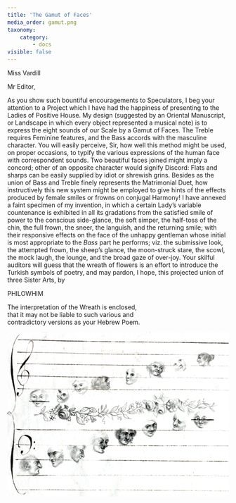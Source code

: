 ```yaml
---
title: 'The Gamut of Faces'
media_order: gamut.png
taxonomy:
    category:
        - docs
visible: false
---
```


<div class="author">Miss Vardill</div>

Mr Editor,

As you show such bountiful encouragements to Speculators, I beg your attention to a Project which I have had the happiness of presenting to the Ladies of Positive House. My design (suggested by an Oriental Manuscript, or Landscape in which every object represented a musical note) is to express the eight sounds of our Scale by a Gamut of Faces. The Treble requires Feminine features, and the Bass accords with the masculine character. You will easily perceive, Sir, how well this method might be used, on proper occasions, to typify the various expressions of the human face with correspondent sounds. Two beautiful faces joined might imply a concord; other of an opposite character would signify Discord: Flats and sharps can be easily supplied by idiot or shrewish grins. Besides as the union of Bass and Treble finely represents the Matrimonial Duet, how instructively this new system might be employed to give hints of the effects produced by female smiles or frowns on conjugal Harmony! I have annexed a faint specimen of my invention, in which a certain Lady’s variable countenance is exhibited in all its gradations from the satisfied smile of power to the conscious side-glance, the soft simper, the half-toss of the chin, the full frown, the sneer, the languish, and the returning smile; with their responsive effects on the face of the unhappy gentleman whose initial is most appropriate to the *Bass* part he performs; viz. the submissive look, the attempted frown, the sheep’s glance, the moon-struck stare, the scowl, the mock laugh, the lounge, and the broad gaze of over-joy. Your skilful auditors will guess that the wreath of flowers is an effort to introduce the Turkish symbols of poetry, and may pardon, I hope, this projected union of three Sister Arts, by

PHILOWHIM

The interpretation of the Wreath is enclosed,  
that it may not be liable to such various and  
contradictory versions as your Hebrew Poem.

![Gamut of Faces](gamut.png)

